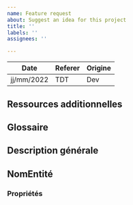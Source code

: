 ```yaml
---
name: Feature request
about: Suggest an idea for this project
title: ''
labels: ''
assignees: ''

---
```


| Date | Referer | Origine |
|-|-|-|
| jj/mm/2022 | TDT | Dev |

## Ressources additionnelles

## Glossaire

## Description générale

## NomEntité

### Propriétés
